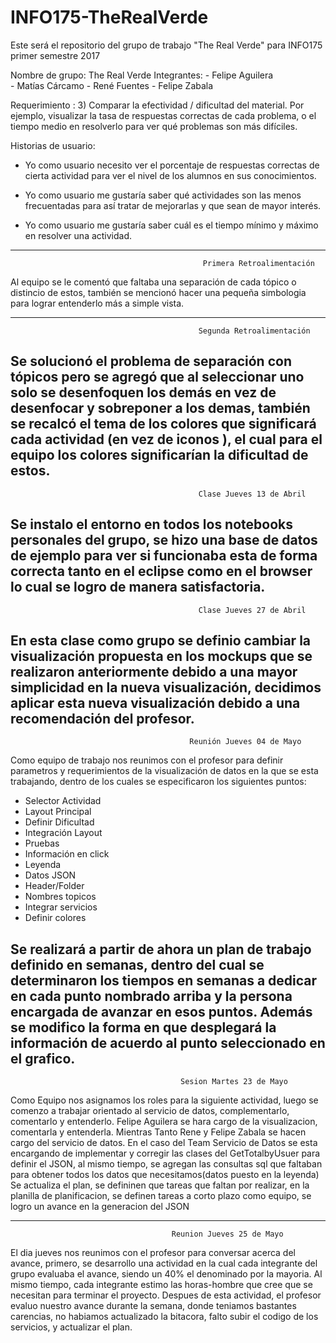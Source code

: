 # INFO175-TheRealVerde

Este será el repositorio del grupo de trabajo "The Real Verde" para INFO175 primer semestre 2017

Nombre de grupo: The Real Verde
Integrantes: - Felipe Aguilera  
             - Matías Cárcamo
             - René Fuentes
             - Felipe Zabala
         
Requerimiento : 
3) Comparar la efectividad / dificultad del material. Por ejemplo, visualizar la tasa de respuestas correctas de cada problema, o el tiempo medio en resolverlo para ver qué problemas son más difíciles.

Historias de usuario: 
- Yo como usuario necesito ver el porcentaje de respuestas correctas de cierta actividad para ver el nivel de los alumnos en sus conocimientos.

- Yo como usuario me gustaría saber qué actividades son las menos frecuentadas para así tratar de mejorarlas y que sean de mayor interés.

- Yo como usuario me gustaría saber cuál es el tiempo mínimo y máximo en resolver una actividad.

--------------------------------------------------------------------------------------------------------------------------------
                                               Primera Retroalimentación
                                               
Al equipo se le comentó que faltaba una separación de cada tópico o distincio de estos, también se mencionó hacer una pequeña simbologia para lograr entenderlo más a simple vista.

--------------------------------------------------------------------------------------------------------------------------------
                                              Segunda Retroalimentación
                                              
Se solucionó el problema de separación con tópicos pero se agregó que al seleccionar uno solo se desenfoquen los demás en vez de desenfocar y sobreponer a los demas, también se recalcó el tema de los colores que significará cada actividad (en vez de iconos ), el cual para el equipo los colores significarían la dificultad de estos.
--------------------------------------------------------------------------------------------------------------------------------
                                              Clase Jueves 13 de Abril
                                                                                          
Se instalo el entorno en todos los notebooks personales del  grupo, se hizo una base de datos de ejemplo para ver si  funcionaba esta de forma correcta tanto en el eclipse como en el browser lo cual se logro de manera satisfactoria.
--------------------------------------------------------------------------------------------------------------------------------
                                              Clase Jueves 27 de Abril
                                              
En esta clase como grupo se definio cambiar la visualización propuesta en los mockups que se realizaron anteriormente debido a una mayor simplicidad en la nueva visualización, decidimos aplicar esta nueva visualización debido a una recomendación del profesor.
--------------------------------------------------------------------------------------------------------------------------------
                                            Reunión Jueves 04 de Mayo

Como equipo de trabajo nos reunimos con el profesor para definir parametros y requerimientos de la visualización de datos en la que se esta trabajando, dentro de los cuales se especificaron los siguientes puntos:

- Selector Actividad
- Layout Principal
- Definir Dificultad
- Integración Layout
- Pruebas
- Información en click
- Leyenda
- Datos JSON
- Header/Folder
- Nombres topicos
- Integrar servicios
- Definir colores

Se realizará a partir de ahora un plan de trabajo definido en semanas, dentro del cual se determinaron los tiempos en semanas a dedicar en cada punto nombrado arriba y la persona encargada de avanzar en esos puntos.
Además se modifico la forma en que desplegará la información de acuerdo al punto seleccionado en el grafico.
-------------------------------------------------------------------------------------------------------------------------------
                                          Sesion Martes 23 de Mayo
Como Equipo nos asignamos los roles para la siguiente actividad, luego se comenzo a trabajar orientado al servicio de datos, complementarlo, comentarlo y entenderlo.
Felipe Aguilera se hara cargo de la visualizacion, comentarla y entenderla. Mientras Tanto Rene y Felipe Zabala se hacen cargo del servicio de datos.
En el caso del Team Servicio de Datos se esta encargando de implementar y corregir las clases del GetTotalbyUsuer para definir el JSON, al mismo tiempo, se agregan las consultas sql que faltaban para obtener todos los datos que necesitamos(datos puesto en la leyenda)
Se actualiza el plan, se defininen que tareas que faltan por realizar, en la planilla de planificacion, se definen tareas a corto plazo como equipo, se logro un avance en la generacion del JSON

-------------------------------------------------------------------------------------------------------------------------------
                                        Reunion Jueves 25 de Mayo
El dia jueves nos reunimos con el profesor para conversar acerca del avance, primero, se desarrollo una actividad en la cual cada integrante del grupo evaluaba el avance, siendo un 40% el denominado por la mayoria. Al mismo tiempo, cada integrante estimo las horas-hombre que cree que se necesitan para terminar el proyecto. Despues de esta actividad, el profesor evaluo nuestro avance durante la semana, donde teniamos bastantes carencias, no habiamos actualizado la bitacora, falto subir el codigo de los servicios, y actualizar el plan.
                                          
                                             
